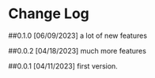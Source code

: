 # Change Log

##0.1.0 [06/09/2023]
a lot of new features

##0.0.2 [04/18/2023]
much more features

##0.0.1 [04/11/2023]
first version.

